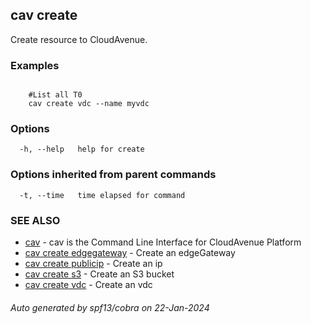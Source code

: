 ## cav create

Create resource to CloudAvenue.

### Examples

```

	#List all T0
	cav create vdc --name myvdc
```

### Options

```
  -h, --help   help for create
```

### Options inherited from parent commands

```
  -t, --time   time elapsed for command
```

### SEE ALSO

* [cav](cav.md)	 - cav is the Command Line Interface for CloudAvenue Platform
* [cav create edgegateway](cav_create_edgegateway.md)	 - Create an edgeGateway
* [cav create publicip](cav_create_publicip.md)	 - Create an ip
* [cav create s3](cav_create_s3.md)	 - Create an S3 bucket
* [cav create vdc](cav_create_vdc.md)	 - Create an vdc

###### Auto generated by spf13/cobra on 22-Jan-2024
